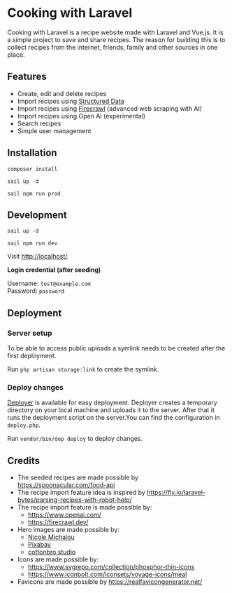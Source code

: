 # Cooking with Laravel

Cooking with Laravel is a recipe website made with Laravel and Vue.js. It is a simple project
to save and share recipes. The reason for building this is to collect recipes from the internet,
friends, family and other sources in one place.

## Features

- Create, edit and delete recipes
- Import recipes using [Structured Data](https://schema.org/Recipe)
- Import recipes using [Firecrawl](https://firecrawl.dev) (advanced web scraping with AI)
- Import recipes using Open AI (experimental)
- Search recipes
- Simple user management

## Installation

`composer install`

`sail up -d`

`sail npm run prod`

## Development

`sail up -d`

`sail npm run dev`

Visit <http://localhost/>.

**Login credential (after seeding)**

Username: `test@example.com`\
Password: `password`

## Deployment

### Server setup

To be able to access public uploads a symlink needs to be created after the first deployment.

Run `php artisan storage:link` to create the symlink.

### Deploy changes

[Deployer](https://deployer.org/) is available for easy deployment. Deployer creates a temporary directory on your local
machine and uploads it to the server. After that it runs the deployment script on the server.You can find the
configuration in `deploy.php`.

Run `vendor/bin/dep deploy` to deploy changes.

## Credits

- The seeded recipes are made possible by <https://spoonacular.com/food-api>
- The recipe import feature idea is inspired by <https://fly.io/laravel-bytes/parsing-recipes-with-robot-help/>
- The recipe import feature is made possible by:
  - <https://www.openai.com/>
  - <https://firecrawl.dev/>
- Hero images are made possible by:
  - [Nicole Michalou](https://www.pexels.com/@nicole-michalou/)
  - [Pixabay](https://www.pexels.com/@pixabay/)
  - [cottonbro studio](https://www.pexels.com/@cottonbro/)
- Icons are made possible by:
  - <https://www.svgrepo.com/collection/phosphor-thin-icons>
  - <https://www.iconbolt.com/iconsets/voyage-icons/meal>
- Favicons are made possible by <https://realfavicongenerator.net/>
